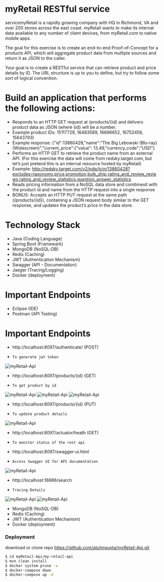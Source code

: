 # myRetail RESTful service
servicemyRetail is a rapidly growing company with HQ in Richmond, VA and over 200 stores across the east coast. myRetail wants to make its internal data available to any number of client devices, from myRetail.com to native mobile apps.

The goal for this exercise is to create an end-to-end Proof-of-Concept for a products API, which will aggregate product data from multiple sources and return it as JSON to the caller. 

Your goal is to create a RESTful service that can retrieve product and price details by ID. The URL structure is up to you to define, but try to follow some sort of logical convention.

# Build an application that performs the following actions: 
- Responds to an HTTP GET request at /products/{id} and delivers product data as JSON (where {id} will be a number.
- Example product IDs: 15117729, 16483589, 16696652, 16752456, 15643793)
- Example response: {"id":13860428,"name":"The Big Lebowski (Blu-ray) (Widescreen)","current_price":{"value": 13.49,"currency_code":"USD"}
- Performs an HTTP GET to retrieve the product name from an external API. (For this exercise the data will come from redsky.target.com, but let’s just pretend this is an internal resource hosted by myRetail)
- Example: http://redsky.target.com/v2/pdp/tcin/13860428?excludes=taxonomy,price,promotion,bulk_ship,rating_and_review_reviews,rating_and_review_statistics,question_answer_statistics
- Reads pricing information from a NoSQL data store and combinesit with the product id and name from the HTTP request into a single response
- BONUS: Accepts an HTTP PUT request at the same path (/products/{id}), containing a JSON request body similar to the GET response, and updates the product’s price in the data store. 

# Technology Stack

  - Java (Coding Language)
  - Spring Boot (Framewark)
  - MongoDB (NoSQL-DB)
  - Redis (Caching)
  - JWT (Authentication Mechanism)
  - Swagger (API - Documentation)
  - Jaeger (Tracing/Logging)
  - Docker (deployment)

# Important Endpoints
  - Eclipse (IDE)
  - Postman (API Testing)
  
# Important Endpoints

  - http://localhost:8097/authenticate/ (POST)
  -     To generate jwt token
  ![myRetail-Api](https://github.com/atulmgupta/myRetail-Api/blob/master/snaphots/Generate-JwtToken.jpg)
  - http://localhost:8097/products/{id} (GET)
  -     To get product by id
  ![myRetail-Api](https://github.com/atulmgupta/myRetail-Api/blob/master/snaphots/product-found.jpg)
  ![myRetail-Api](https://github.com/atulmgupta/myRetail-Api/blob/master/snaphots/product-notfound.jpg)
  ![myRetail-Api](https://github.com/atulmgupta/myRetail-Api/blob/master/snaphots/product-apiDown.jpg)
  - http://localhost:8097/products/{id} (PUT)
  -     To update product details
  ![myRetail-Api](https://github.com/atulmgupta/myRetail-Api/blob/master/snaphots/put-price.jpg)
  - http://localhost:8097/actuator/heath (GET) 
  -     To monitor status of the rest api
  - http://localhost:8097/swagger-ui.html 
  -     Access Swagger UI for API documentation
  ![myRetail-Api](https://github.com/atulmgupta/myRetail-Api/blob/master/snaphots/Swagger_UI.jpg)
  - http://localhost:16686/search 
  -     Tracing Details
  ![myRetail-Api](https://github.com/atulmgupta/myRetail-Api/blob/master/snaphots/Jaeger.jpg)
  ![myRetail-Api](https://github.com/atulmgupta/myRetail-Api/blob/master/snaphots/Jaeger-error.jpg)
  - MongoDB (NoSQL-DB)
  - Redis (Caching)
  - JWT (Authentication Mechanism)
  - Docker (deployment)
  
### Deployment
download or clone repo https://github.com/atulmgupta/myRetail-Api.git

```sh
$ cd myRetail-Api/my-retail-api
$ mvn clean install
$ docker system prune -a
$ docker-compose down
$ docker-compose up -d
```

